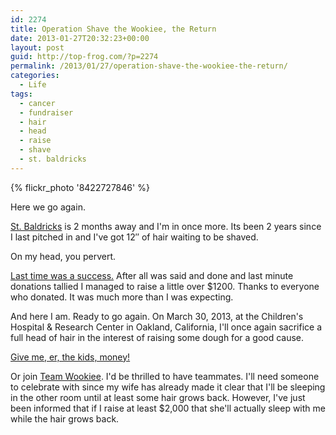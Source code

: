 ```yaml
---
id: 2274
title: Operation Shave the Wookiee, the Return
date: 2013-01-27T20:32:23+00:00
layout: post
guid: http://top-frog.com/?p=2274
permalink: /2013/01/27/operation-shave-the-wookiee-the-return/
categories:
  - Life
tags:
  - cancer
  - fundraiser
  - hair
  - head
  - raise
  - shave
  - st. baldricks
---
```


{% flickr_photo '8422727846' %}

Here we go again.

[St. Baldricks](http://www.stbaldricks.org/why-we-exist) is 2 months away and I'm in once more. Its been 2 years since I last pitched in and I've got 12&#8243; of hair waiting to be shaved. 

On my head, you pervert.

[Last time was a success.](http://top-frog.com/2011/03/11/operation-shave-the-wookiee-is-a-success/) After all was said and done and last minute donations tallied I managed to raise a little over $1200. Thanks to everyone who donated. It was much more than I was expecting.

And here I am. Ready to go again. On March 30, 2013, at the Children's Hospital & Research Center in Oakland, California, I'll once again sacrifice a full head of hair in the interest of raising some dough for a good cause.

[Give me, er, the kids, money!](http://www.stbaldricks.org/participants/mypage/588242/2013) 

Or join [Team Wookiee](http://www.stbaldricks.org/teams/mypage/82145/2013). I'd be thrilled to have teammates. I'll need someone to celebrate with since my wife has already made it clear that I'll be sleeping in the other room until at least some hair grows back. However, I've just been informed that if I raise at least $2,000 that she'll actually sleep with me while the hair grows back.